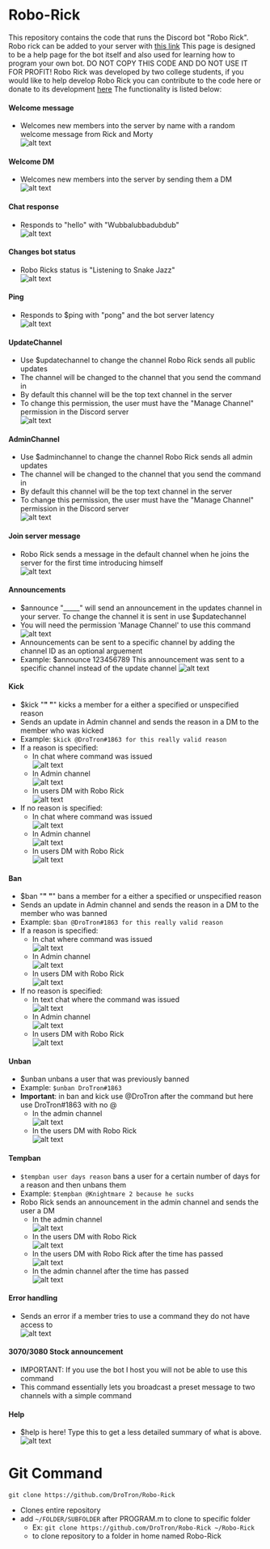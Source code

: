 # Robo-Rick
This repository contains the code that runs the Discord bot "Robo Rick". Robo rick can be added to your server with [this link](https://discord.com/oauth2/authorize?client_id=827681932660965377&scope=bot)
This page is designed to be a help page for the bot itself and also used for learning how to program your own bot. DO NOT COPY THIS CODE AND DO NOT USE IT FOR PROFIT! Robo Rick was developed by two college students,
if you would like to help develop Robo Rick you can contribute to the code here or donate to its development [here](https://www.paypal.com/donate?hosted_button_id=RBYUJ5M6QSB52)
The functionality is listed below:

#### Welcome message
   * Welcomes new members into the server by name with a random welcome message from Rick and Morty     <br />
![alt text](https://raw.githubusercontent.com/DroTron/Robo-Rick/main/Screenshots/welcomemessages.PNG)
#### Welcome DM
   * Welcomes new members into the server by sending them a DM     <br />
![alt text](https://raw.githubusercontent.com/DroTron/Robo-Rick/main/Screenshots/welcomedm.PNG)
#### Chat response
   * Responds to "hello" with "Wubbalubbadubdub"     <br />
![alt text](https://raw.githubusercontent.com/DroTron/Robo-Rick/main/Screenshots/hello.PNG)
#### Changes bot status
   * Robo Ricks status is "Listening to Snake Jazz"     <br />
![alt text](https://raw.githubusercontent.com/DroTron/Robo-Rick/main/Screenshots/status.PNG)
#### Ping
   * Responds to $ping with "pong" and the bot server latency     <br />
![alt text](https://raw.githubusercontent.com/DroTron/Robo-Rick/main/Screenshots/ping.PNG)
#### UpdateChannel
   * Use $updatechannel to change the channel Robo Rick sends all public updates
   * The channel will be changed to the channel that you send the command in
   * By default this channel will be the top text channel in the server
   * To change this permission, the user must have the "Manage Channel" permission in the Discord server     <br />
![alt text](https://raw.githubusercontent.com/DroTron/Robo-Rick/main/Screenshots/updatechannel.PNG)
#### AdminChannel
   * Use $adminchannel to change the channel Robo Rick sends all admin updates
   * The channel will be changed to the channel that you send the command in
   * By default this channel will be the top text channel in the server
   * To change this permission, the user must have the "Manage Channel" permission in the Discord server     <br />
![alt text](https://raw.githubusercontent.com/DroTron/Robo-Rick/main/Screenshots/adminchannel.PNG)
#### Join server message
   * Robo Rick sends a message in the default channel when he joins the server for the first time introducing himself     <br />
![alt text](https://raw.githubusercontent.com/DroTron/Robo-Rick/main/Screenshots/joinmessage.PNG)
#### Announcements
   * $announce "_____" will send an announcement in the updates channel in your server. To change the channel it is sent in use $updatechannel     <br />
   * You will need the permission 'Manage Channel' to use this command
![alt text](https://raw.githubusercontent.com/DroTron/Robo-Rick/main/Screenshots/announce.PNG)
   * Announcements can be sent to a specific channel by adding the channel ID as an optional arguement
   * Example: $announce 123456789 This announcement was sent to a specific channel instead of the update channel
![alt text](https://raw.githubusercontent.com/DroTron/Robo-Rick/main/Screenshots/announcespecific.PNG)
#### Kick
   * $kick "__" "__" kicks a member for a either a specified or unspecified reason
   * Sends an update in Admin channel and sends the reason in a DM to the member who was kicked
   * Example: `$kick @DroTron#1863 for this really valid reason` 
   * If a reason is specified:
      * In chat where command was issued     <br />
![alt text](https://raw.githubusercontent.com/DroTron/Robo-Rick/main/Screenshots/kick1.PNG)
      * In Admin channel     <br />
![alt text](https://raw.githubusercontent.com/DroTron/Robo-Rick/main/Screenshots/kick2.PNG)
      * In users DM with Robo Rick     <br />
![alt text](https://raw.githubusercontent.com/DroTron/Robo-Rick/main/Screenshots/kick3.png)
   * If no reason is specified:
      * In chat where command was issued     <br />
![alt text](https://raw.githubusercontent.com/DroTron/Robo-Rick/main/Screenshots/kickNR1.PNG)
      * In Admin channel     <br />
![alt text](https://raw.githubusercontent.com/DroTron/Robo-Rick/main/Screenshots/kickNR2.PNG)
      * In users DM with Robo Rick     <br />
![alt text](https://raw.githubusercontent.com/DroTron/Robo-Rick/main/Screenshots/kickNR3.png) 
#### Ban
   * $ban "__" "__" bans a member for a either a specified or unspecified reason
   * Sends an update in Admin channel and sends the reason in a DM to the member who was banned
   * Example: `$ban @DroTron#1863 for this really valid reason` 
   * If a reason is specified:
      * In chat where command was issued     <br />
![alt text](https://raw.githubusercontent.com/DroTron/Robo-Rick/main/Screenshots/ban1.PNG)
      * In Admin channel     <br />
![alt text](https://raw.githubusercontent.com/DroTron/Robo-Rick/main/Screenshots/ban2.PNG)
      * In users DM with Robo Rick     <br />
![alt text](https://raw.githubusercontent.com/DroTron/Robo-Rick/main/Screenshots/ban3.png)
   * If no reason is specified:  
      * In text chat where the command was issued     <br />
![alt text](https://raw.githubusercontent.com/DroTron/Robo-Rick/main/Screenshots/banNR1.PNG)
      * In Admin channel     <br />
![alt text](https://raw.githubusercontent.com/DroTron/Robo-Rick/main/Screenshots/banNR2.PNG)
      * In users DM with Robo Rick     <br />
![alt text](https://raw.githubusercontent.com/DroTron/Robo-Rick/main/Screenshots/banNR3.png)
#### Unban
   * $unban unbans a user that was previously banned
   * Example: `$unban DroTron#1863` 
   * **Important**: in ban and kick use @DroTron after the command but here use DroTron#1863 with no @
      * In the admin channel     <br />
![alt text](https://raw.githubusercontent.com/DroTron/Robo-Rick/main/Screenshots/unban1.PNG)
      * In the users DM with Robo Rick     <br />
![alt text](https://raw.githubusercontent.com/DroTron/Robo-Rick/main/Screenshots/unban2.png)
#### Tempban
   * `$tempban user days reason` bans a user for a certain number of days for a reason and then unbans them
   * Example: `$tempban @Knightmare 2 because he sucks` 
   * Robo Rick sends an announcement in the admin channel and sends the user a DM
      * In the admin channel     <br />
![alt text](https://raw.githubusercontent.com/DroTron/Robo-Rick/main/Screenshots/tempban1.PNG)
      * In the users DM with Robo Rick     <br />
![alt text](https://raw.githubusercontent.com/DroTron/Robo-Rick/main/Screenshots/tempban2.png)
      * In the users DM with Robo Rick after the time has passed     <br />
![alt text](https://raw.githubusercontent.com/DroTron/Robo-Rick/main/Screenshots/tempban3.png)
      * In the admin channel after the time has passed     <br />
![alt text](https://raw.githubusercontent.com/DroTron/Robo-Rick/main/Screenshots/tempban4.PNG)
#### Error handling
   * Sends an error if a member tries to use a command they do not have access to       <br />
![alt text](https://raw.githubusercontent.com/DroTron/Robo-Rick/main/Screenshots/errorhandling.png)   
#### 3070/3080 Stock announcement
   * IMPORTANT: If you use the bot I host you will not be able to use this command
   * This command essentially lets you broadcast a preset message to two channels with a simple command
#### Help
   * $help is here! Type this to get a less detailed summary of what is above.       <br /> 
![alt text](https://raw.githubusercontent.com/DroTron/Robo-Rick/main/Screenshots/help.PNG)

# Git Command
`git clone https://github.com/DroTron/Robo-Rick`
*  Clones entire repository
*  add `~/FOLDER/SUBFOLDER` after PROGRAM.m to clone to specific folder
   * Ex: `git clone https://github.com/DroTron/Robo-Rick ~/Robo-Rick`
   * to clone repository to a folder in home named Robo-Rick
